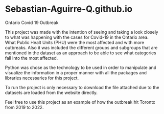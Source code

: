 # Sebastian-Aguirre-Q.github.io
Ontario Covid 19 Outbreak

This project was made with the intention of seeing and taking a look closely to what was happening with the cases for Covid-19 in the Ontario area. What Public Healt Units (PHU) were the most affected and with more outbreaks. Also it was included the different groups and subgroups that are mentioned in the dataset as an approach to be able to see what categories fall into the most affected.

Python was chose as the technology to be used in order to manipulate and visualize the information in a proper manner with all the packages and libraries necessaries for this project.

To run the project is only necessary to download the file attached due to the datasets are loaded from the website directly.

Feel free to use this project as an example of how the outbreak hit Toronto from 2019 to 2022.

